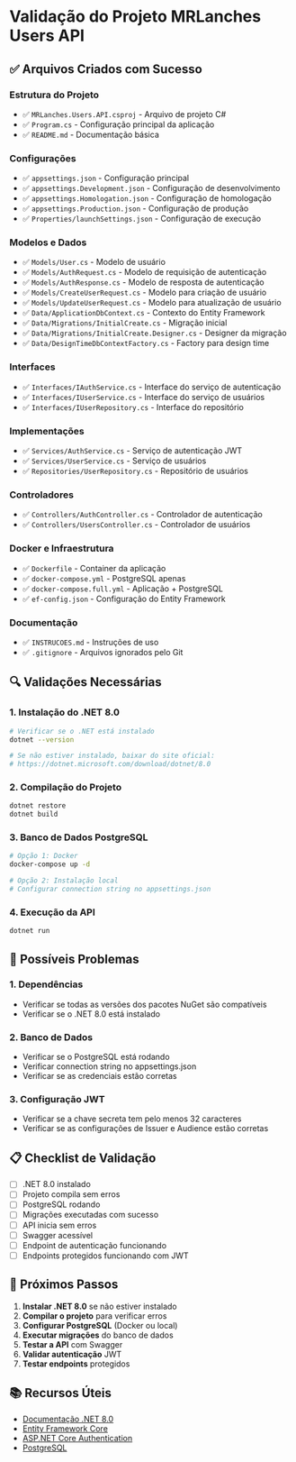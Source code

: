 # Validação do Projeto MRLanches Users API

## ✅ Arquivos Criados com Sucesso

### Estrutura do Projeto
- ✅ `MRLanches.Users.API.csproj` - Arquivo de projeto C#
- ✅ `Program.cs` - Configuração principal da aplicação
- ✅ `README.md` - Documentação básica

### Configurações
- ✅ `appsettings.json` - Configuração principal
- ✅ `appsettings.Development.json` - Configuração de desenvolvimento
- ✅ `appsettings.Homologation.json` - Configuração de homologação
- ✅ `appsettings.Production.json` - Configuração de produção
- ✅ `Properties/launchSettings.json` - Configuração de execução

### Modelos e Dados
- ✅ `Models/User.cs` - Modelo de usuário
- ✅ `Models/AuthRequest.cs` - Modelo de requisição de autenticação
- ✅ `Models/AuthResponse.cs` - Modelo de resposta de autenticação
- ✅ `Models/CreateUserRequest.cs` - Modelo para criação de usuário
- ✅ `Models/UpdateUserRequest.cs` - Modelo para atualização de usuário
- ✅ `Data/ApplicationDbContext.cs` - Contexto do Entity Framework
- ✅ `Data/Migrations/InitialCreate.cs` - Migração inicial
- ✅ `Data/Migrations/InitialCreate.Designer.cs` - Designer da migração
- ✅ `Data/DesignTimeDbContextFactory.cs` - Factory para design time

### Interfaces
- ✅ `Interfaces/IAuthService.cs` - Interface do serviço de autenticação
- ✅ `Interfaces/IUserService.cs` - Interface do serviço de usuários
- ✅ `Interfaces/IUserRepository.cs` - Interface do repositório

### Implementações
- ✅ `Services/AuthService.cs` - Serviço de autenticação JWT
- ✅ `Services/UserService.cs` - Serviço de usuários
- ✅ `Repositories/UserRepository.cs` - Repositório de usuários

### Controladores
- ✅ `Controllers/AuthController.cs` - Controlador de autenticação
- ✅ `Controllers/UsersController.cs` - Controlador de usuários

### Docker e Infraestrutura
- ✅ `Dockerfile` - Container da aplicação
- ✅ `docker-compose.yml` - PostgreSQL apenas
- ✅ `docker-compose.full.yml` - Aplicação + PostgreSQL
- ✅ `ef-config.json` - Configuração do Entity Framework

### Documentação
- ✅ `INSTRUCOES.md` - Instruções de uso
- ✅ `.gitignore` - Arquivos ignorados pelo Git

## 🔍 Validações Necessárias

### 1. Instalação do .NET 8.0
```bash
# Verificar se o .NET está instalado
dotnet --version

# Se não estiver instalado, baixar do site oficial:
# https://dotnet.microsoft.com/download/dotnet/8.0
```

### 2. Compilação do Projeto
```bash
dotnet restore
dotnet build
```

### 3. Banco de Dados PostgreSQL
```bash
# Opção 1: Docker
docker-compose up -d

# Opção 2: Instalação local
# Configurar connection string no appsettings.json
```

### 4. Execução da API
```bash
dotnet run
```

## 🚨 Possíveis Problemas

### 1. Dependências
- Verificar se todas as versões dos pacotes NuGet são compatíveis
- Verificar se o .NET 8.0 está instalado

### 2. Banco de Dados
- Verificar se o PostgreSQL está rodando
- Verificar connection string no appsettings.json
- Verificar se as credenciais estão corretas

### 3. Configuração JWT
- Verificar se a chave secreta tem pelo menos 32 caracteres
- Verificar se as configurações de Issuer e Audience estão corretas

## 📋 Checklist de Validação

- [ ] .NET 8.0 instalado
- [ ] Projeto compila sem erros
- [ ] PostgreSQL rodando
- [ ] Migrações executadas com sucesso
- [ ] API inicia sem erros
- [ ] Swagger acessível
- [ ] Endpoint de autenticação funcionando
- [ ] Endpoints protegidos funcionando com JWT

## 🎯 Próximos Passos

1. **Instalar .NET 8.0** se não estiver instalado
2. **Compilar o projeto** para verificar erros
3. **Configurar PostgreSQL** (Docker ou local)
4. **Executar migrações** do banco de dados
5. **Testar a API** com Swagger
6. **Validar autenticação** JWT
7. **Testar endpoints** protegidos

## 📚 Recursos Úteis

- [Documentação .NET 8.0](https://docs.microsoft.com/en-us/dotnet/)
- [Entity Framework Core](https://docs.microsoft.com/en-us/ef/core/)
- [ASP.NET Core Authentication](https://docs.microsoft.com/en-us/aspnet/core/security/authentication/)
- [PostgreSQL](https://www.postgresql.org/docs/)
